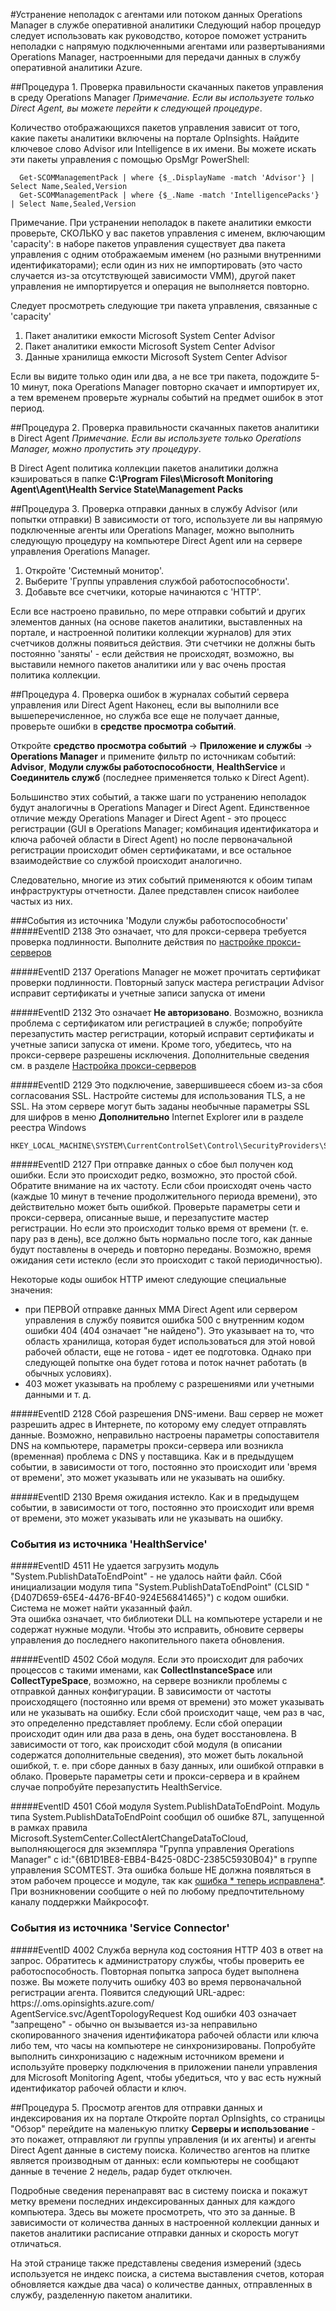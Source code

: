﻿<properties 
	pageTitle="Оперативная аналитика - устранение неполадок с агентами или потоком данных Operations Manager" 
	description="Способы устранения неполадок с напрямую подключенными агентами и потоком данных Operations Manager в службе оперативной аналитики Azure" 
	services="operational-insights" 
	documentationCenter="" 
	authors="dani3l3" 
	manager="jwhit" 
	editor=""/>

<tags 
	ms.service="operational-insights" 
	ms.workload="appservices" 
	ms.tgt_pltfrm="na" 
	ms.devlang="na" 
	ms.topic="article" 
	ms.date="2/23/2015" 
	ms.author="dmuscett"/>


#Устранение неполадок с агентами или потоком данных Operations Manager в службе оперативной аналитики
Следующий набор процедур следует использовать как руководство, которое поможет устранить неполадки с напрямую подключенными агентами или развертываниями Operations Manager, настроенными для передачи данных в службу оперативной аналитики Azure.

##Процедура 1. Проверка правильности скачанных пакетов управления в среду Operations Manager
*Примечание. Если вы используете только Direct Agent, вы можете перейти к следующей процедуре*.

Количество отображающихся пакетов управления зависит от того, какие пакеты аналитики включены на портале OpInsights. Найдите ключевое слово Advisor или Intelligence в их имени. 
Вы можете искать эти пакеты управления с помощью OpsMgr PowerShell:

      Get-SCOMManagementPack | where {$_.DisplayName -match 'Advisor'} | Select Name,Sealed,Version
      Get-SCOMManagementPack | where {$_.Name -match 'IntelligencePacks'} | Select Name,Sealed,Version
    
Примечание. При устранении неполадок в пакете аналитики емкости проверьте, СКОЛЬКО у вас пакетов управления с именем, включающим 'capacity': в наборе пакетов управления существует два пакета управления с одним отображаемым именем (но разными внутренними идентификаторами); если один из них не импортировать (это часто случается из-за отсутствующей зависимости VMM), другой пакет управления не импортируется и операция не выполняется повторно.

Следует просмотреть следующие три пакета управления, связанные с 'capacity'
1. Пакет аналитики емкости Microsoft System Center Advisor 
1. Пакет аналитики емкости Microsoft System Center Advisor 
1. Данные хранилища емкости Microsoft System Center Advisor 

Если вы видите только один или два, а не все три пакета, подождите 5-10 минут, пока Operations Manager повторно скачает и импортирует их, а тем временем проверьте журналы событий на предмет ошибок в этот период.

##Процедура 2. Проверка правильности скачанных пакетов аналитики в Direct Agent
*Примечание. Если вы используете только Operations Manager, можно пропустить эту процедуру*.

В Direct Agent политика коллекции пакетов аналитики должна кэшироваться в папке **C:\Program Files\Microsoft Monitoring Agent\Agent\Health Service State\Management Packs**


##Процедура 3. Проверка отправки данных в службу Advisor (или попытки отправки)
В зависимости от того, используете ли вы напрямую подключенные агенты или Operations Manager, можно выполнить следующую процедуру на компьютере Direct Agent или на сервере управления Operations Manager.

1. Откройте 'Системный монитор'. 
1. Выберите 'Группы управления службой работоспособности'.
1. Добавьте все счетчики, которые начинаются с 'HTTP'.

Если все настроено правильно, по мере отправки событий и других элементов данных (на основе пакетов аналитики, выставленных на портале, и настроенной политики коллекции журналов) для этих счетчиков должны появиться действия. Эти счетчики не должны быть постоянно 'заняты' - если действия не происходят, возможно, вы выставили немного пакетов аналитики или у вас очень простая политика коллекции. 

##Процедура 4. Проверка ошибок в журналах событий сервера управления или Direct Agent 
Наконец, если вы выполнили все вышеперечисленное, но служба все еще не получает данные, проверьте ошибки в **средстве просмотра событий**.

Откройте **средство просмотра событий** -> **Приложение и службы** -> **Operations Manager** и примените фильтр по источникам событий: **Advisor**, **Модули службы работоспособности**, **HealthService** и **Соединитель служб** (последнее применяется только к Direct Agent). 

Большинство этих событий, а также шаги по устранению неполадок будут аналогичны в Operations Manager и Direct Agent. 
Единственное отличие между Operations Manager и Direct Agent - это процесс регистрации (GUI в Operations Manager; комбинация идентификатора и ключа рабочей области в Direct Agent) но после первоначальной регистрации происходит обмен сертификатами, и все остальное взаимодействие со службой происходит аналогично.

Следовательно, многие из этих событий применяются к обоим типам инфраструктуры отчетности. Далее представлен список наиболее частых из них.

###События из источника  'Модули службы работоспособности'
#####EventID 2138
Это означает, что для прокси-сервера требуется проверка подлинности. Выполните действия по [настройке прокси-серверов](https://msdn.microsoft.com/library/azure/dn884643.aspx)

#####EventID 2137
Operations Manager не может прочитать сертификат проверки подлинности. Повторный запуск мастера регистрации Advisor исправит сертификаты и учетные записи запуска от имени

#####EventID 2132
Это означает **Не авторизовано**. Возможно, возникла проблема с сертификатом или регистрацией в службе; попробуйте перезапустить мастер регистрации, который исправит сертификаты и учетные записи запуска от имени. Кроме того, убедитесь, что на прокси-сервере разрешены исключения. Дополнительные сведения см. в разделе [Настройка прокси-серверов](https://msdn.microsoft.com/library/azure/dn884643.aspx)

#####EventID 2129
Это подключение, завершившееся сбоем из-за сбоя согласования SSL. Настройте системы для использования TLS, а не SSL. На этом сервере могут быть заданы необычные параметры SSL для шифров в меню **Дополнительно** Internet Explorer или в разделе реестра Windows  

    HKEY_LOCAL_MACHINE\SYSTEM\CurrentControlSet\Control\SecurityProviders\SCHANNEL

#####EventID 2127
При отправке данных о сбое был получен код ошибки. Если это происходит редко, возможно, это простой сбой. Обратите внимание на их частоту. Если сбои происходят очень часто (каждые 10 минут в течение продолжительного периода времени), это действительно может быть ошибкой. Проверьте параметры сети и прокси-сервера, описанные выше, и перезапустите мастер регистрации. Но если это происходит только время от времени (т. е. пару раз в день), все должно быть нормально после того, как данные будут поставлены в очередь и повторно переданы. Возможно, время ожидания сети истекло (если это происходит с такой периодичностью).
 
Некоторые коды ошибок HTTP имеют следующие специальные значения: 

- при ПЕРВОЙ отправке данных MMA Direct Agent или сервером управления в службу появится ошибка 500 с внутренним кодом ошибки 404 (404 означает "не найдено"). Это указывает на то, что область хранилища, которая будет использоваться для этой новой рабочей области, еще не готова - идет ее подготовка. Однако при следующей попытке она будет готова и поток начнет работать (в обычных условиях).
- 403 может указывать на проблему с разрешениями или учетными данными и т. д. 

#####EventID 2128
Сбой разрешения DNS-имени. Ваш сервер не может разрешить адрес в Интернете, по которому ему следует отправлять данные. Возможно, неправильно настроены параметры сопоставителя DNS на компьютере, параметры прокси-сервера или возникла (временная) проблема с DNS у поставщика. Как и в предыдущем событии, в зависимости от того, постоянно это происходит или 'время от времени', это может указывать или не указывать на ошибку.

#####EventID 2130
Время ожидания истекло. Как и в предыдущем событии, в зависимости от того, постоянно это происходит или время от времени, это может указывать или не указывать на ошибку.

### События из источника 'HealthService'
#####EventID 4511
Не удается загрузить модуль "System.PublishDataToEndPoint" - не удалось найти файл. Сбой инициализации модуля типа "System.PublishDataToEndPoint" (CLSID "{D407D659-65E4-4476-BF40-924E56841465}") с кодом ошибки. Система не может найти указанный файл.  
Эта ошибка означает, что библиотеки DLL на компьютере устарели и не содержат нужные модули. Чтобы это исправить, обновите серверы управления до последнего накопительного пакета обновления.

#####EventID 4502
Сбой модуля. Если это происходит для рабочих процессов с такими именами, как **CollectInstanceSpace** или **CollectTypeSpace**, возможно, на сервере возникли проблемы с отправкой данных конфигурации. В зависимости от частоты происходящего (постоянно или время от времени) это может указывать или не указывать на ошибку. Если сбой происходит чаще, чем раз в час, это определенно представляет проблему. Если сбой операции происходит один или два раза в день, она будет восстановлена. В зависимости от того, как происходит сбой модуля (в описании содержатся дополнительные сведения), это может быть локальной ошибкой, т. е. при сборе данных в базу данных, или ошибкой отправки в облако. Проверьте параметры сети и прокси-сервера и в крайнем случае попробуйте перезапустить HealthService.

#####EventID 4501
Сбой модуля System.PublishDataToEndPoint. Модуль типа System.PublishDataToEndPoint сообщил об ошибке 87L, запущенной в рамках правила Microsoft.SystemCenter.CollectAlertChangeDataToCloud, выполняющегося для экземпляра "Группа управления Operations Manager" с id:"{6B1D1BE8-EBB4-B425-08DC-2385C5930B04}" в группе управления SCOMTEST. 
Эта ошибка больше НЕ должна появляться в этом рабочем процессе и модуле, так как [ошибка * теперь исправлена*](http://feedback.azure.com/forums/267889-azure-operational-insights/suggestions/6714689-alert-management-intelligence-pack-not-sending-ale). При возникновении сообщите о ней по любому предпочтительному каналу поддержки Майкрософт.


### События из источника 'Service Connector'
#####EventID 4002
Служба вернула код состояния HTTP 403 в ответ на запрос.  Обратитесь к администратору службы, чтобы проверить ее работоспособность. Повторная попытка запроса будет выполнена позже. Вы можете получить ошибку 403 во время первоначальной регистрации агента. Появится следующий URL-адрес: https://<YourWorkspaceID>.oms.opinsights.azure.com/ AgentService.svc/AgentTopologyRequest
Код ошибки 403 означает "запрещено" - обычно он вызывается из-за неправильно скопированного значения идентификатора рабочей области или ключа либо тем, что часы на компьютере не синхронизированы. Попробуйте выполнить синхронизацию с надежным источником времени и используйте проверку подключения в приложении панели управления для Microsoft Monitoring Agent, чтобы убедиться, что у вас есть нужный идентификатор рабочей области и ключ. 





##Процедура 5. Просмотр агентов для отправки данных и индексирования их на портале
Откройте портал OpInsights, со страницы "Обзор" перейдите на маленькую плитку **Серверы и использование** - это покажет, отправляют ли группы управления (и их агенты) и агенты Direct Agent данные в систему поиска. Количество агентов на плитке является производным от данных: если компьютеры не сообщают данные в течение 2 недель, радар будет отключен.

Подробные сведения перенаправят вас в систему поиска и покажут метку времени последних индексированных данных для каждого компьютера. Здесь вы можете просмотреть, что это за данные. В зависимости от количества данных в настроенной коллекции данных и пакетов аналитики расписание отправки данных и скорость могут отличаться.

На этой странице также представлены сведения измерений (здесь используется не индекс поиска, а система выставления счетов, которая обновляется каждые два часа) о количестве данных, отправленных в службу, разделенную пакетом аналитики.


<!--HONumber=52-->